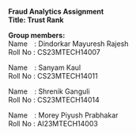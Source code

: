 **Fraud Analytics Assignment**  
**Title: Trust Rank**  

**Group members:**  
Name : Dindorkar Mayuresh Rajesh  
Roll No : CS23MTECH14007  

Name : Sanyam Kaul  
Roll No : CS23MTECH14011  

Name : Shrenik Ganguli  
Roll No : CS23MTECH14014  

Name : Morey Piyush Prabhakar  
Roll No : AI23MTECH14003  
